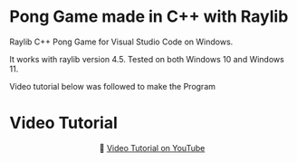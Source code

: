# Pong Game made in C++ with Raylib

Raylib C++ Pong Game for Visual Studio Code on Windows.

It works with raylib version 4.5.
Tested on both Windows 10 and Windows 11.

Video tutorial below was followed to make the Program

# Video Tutorial



<p align="center">
🎥 <a href=https://www.youtube.com/watch?v=VLJlTaFvHo4&t=139s>Video Tutorial on YouTube</a>
</p>





